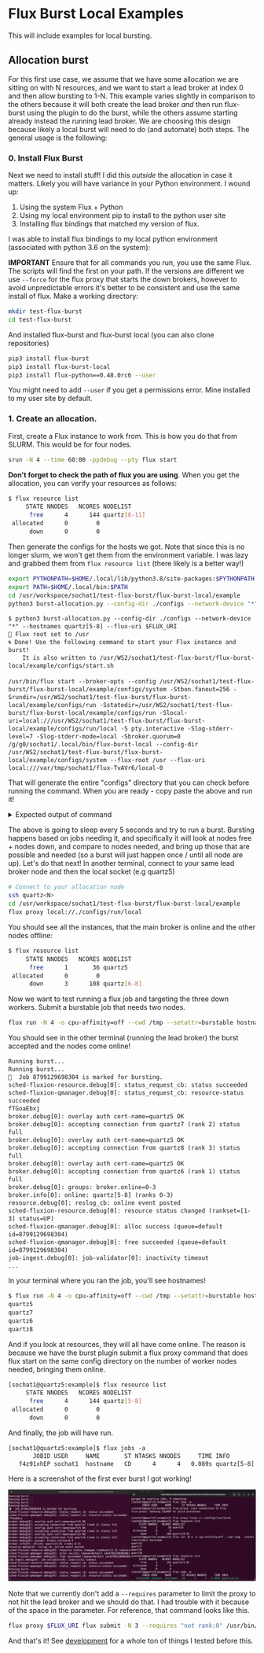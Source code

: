 # Flux Burst Local Examples

This will include examples for local bursting.

## Allocation burst

For this first use case, we assume that we have some allocation we are sitting on
with N resources, and we want to start a lead broker at index 0 and then allow bursting
to 1-N. This example varies slightly in comparison to the others because
it will both create the lead broker _and_ then run flux-burst using the plugin
to do the burst, while the others assume starting already instead the running
lead broker. We are choosing this design because likely a local burst will need
to do (and automate) both steps. The general usage is the following:

### 0. Install Flux Burst

Next we need to install stuff! I did this _outside_ the allocation in case it matters. Likely you will have variance in your Python environment.
I wound up:

1. Using the system Flux + Python
2. Using my local environment pip to install to the python user site
3. Installing flux bindings that matched my version of flux.

I was able to install flux bindings to my local python environment (associated with python 3.6 on the system):

**IMPORTANT** Ensure that for all commands you run, you use the same Flux. The scripts will find the first on your path. If the versions are different we use `--force` for the flux proxy that starts the down brokers, however to avoid unpredictable errors it's better to be consistent and use the same install of flux.
Make a working directory:

```bash
mkdir test-flux-burst
cd test-flux-burst
```

And installed flux-burst and flux-burst local (you can also clone repositories)

```bash
pip3 install flux-burst
pip3 install flux-burst-local
pip3 install flux-python==0.48.0rc6 --user
```

You might need to add `--user` if you get a permissions error. Mine installed to my user site by default.

### 1. Create an allocation.

First, create a Flux instance to work from. This is how you do that from SLURM. This would be for four nodes.

```bash
srun -N 4 --time 60:00 -ppdebug --pty flux start
```
**Don't forget to check the path of flux you are using**. When you get the allocation, you can verify your resources as follows:

```bash
$ flux resource list
     STATE NNODES   NCORES NODELIST
      free      4      144 quartz[8-11]
 allocated      0        0
      down      0        0
```

Then generate the configs for the hosts we got. Note that since this is no longer slurm, we won't get them from the environment variable.
I was lazy and grabbed them from `flux resource list` (there likely is a better way!)

```bash
export PYTHONPATH=$HOME/.local/lib/python3.8/site-packages:$PYTHONPATH
export PATH=$HOME/.local/bin:$PATH
cd /usr/workspace/sochat1/test-flux-burst/flux-burst-local/example
python3 burst-allocation.py --config-dir ./configs --network-device "*" --hostnames quartz[5-8] --flux-uri $FLUX_URI
```
```console
$ python3 burst-allocation.py --config-dir ./configs --network-device "*" --hostnames quartz[5-8] --flux-uri $FLUX_URI
🌳️ Flux root set to /usr
🌀️ Done! Use the following command to start your Flux instance and burst!
    It is also written to /usr/WS2/sochat1/test-flux-burst/flux-burst-local/example/configs/start.sh

/usr/bin/flux start --broker-opts --config /usr/WS2/sochat1/test-flux-burst/flux-burst-local/example/configs/system -Stbon.fanout=256 -Srundir=/usr/WS2/sochat1/test-flux-burst/flux-burst-local/example/configs/run -Sstatedir=/usr/WS2/sochat1/test-flux-burst/flux-burst-local/example/configs/run -Slocal-uri=local:///usr/WS2/sochat1/test-flux-burst/flux-burst-local/example/configs/run/local -S pty.interactive -Slog-stderr-level=7 -Slog-stderr-mode=local -Sbroker.quorum=0 /g/g0/sochat1/.local/bin/flux-burst-local --config-dir /usr/WS2/sochat1/test-flux-burst/flux-burst-local/example/configs/system --flux-root /usr --flux-uri local:///var/tmp/sochat1/flux-TvAVr6/local-0
```

That will generate the entire "configs" directory that you can check before running the command. When you are ready - copy paste the above and run it!

<details>

<summary>Expected output of command</summary>

```console
broker.debug[0]: insmod connector-local
broker.info[0]: start: none->join 14.5897ms
broker.info[0]: parent-none: join->init 0.025185ms
connector-local.debug[0]: allow-guest-user=true
connector-local.debug[0]: allow-root-owner=true
broker.debug[0]: insmod barrier
broker.debug[0]: insmod content-sqlite
content-sqlite.debug[0]: /usr/WS2/sochat1/test-flux-burst/flux-burst-local/example/configs/run/content.sqlite (22 objects) journal_mode=WAL synchronous=NORMAL
broker.debug[0]: content backing store: enabled content-sqlite
broker.debug[0]: insmod kvs
kvs.info[0]: restored KVS from checkpoint on 2023-07-15T02:17:45Z
broker.debug[0]: insmod kvs-watch
broker.debug[0]: insmod resource
resource.debug[0]: reslog_cb: resource-init event posted
resource.debug[0]: reslog_cb: resource-define event posted
broker.debug[0]: insmod cron
cron.info[0]: synchronizing cron tasks to event heartbeat.pulse
broker.debug[0]: insmod job-manager
job-manager.debug[0]: jobtap plugin .history registered method job-manager.history.get
job-manager.info[0]: restart: 0 jobs
job-manager.info[0]: restart: 0 running jobs
job-manager.debug[0]: restart: max_jobid=0
job-manager.debug[0]: duration-validator: updated expiration to 0.00
broker.debug[0]: insmod job-info
broker.debug[0]: insmod job-list
job-list.debug[0]: job_state_init_from_kvs: read 0 jobs
broker.debug[0]: insmod job-ingest
job-ingest.debug[0]: configuring validator with plugins=(null), args=(null) (enabled)
job-ingest.debug[0]: fluid ts=1ms
broker.debug[0]: insmod job-exec
job-exec.debug[0]: using default shell path /usr/libexec/flux/flux-shell
job-exec.debug[0]: using imp path /usr/libexec/flux/flux-imp
broker.debug[0]: insmod heartbeat
broker.info[0]: rc1.0: running /etc/flux/rc1.d/01-flux-account-priority-update
broker.info[0]: rc1.0: running /etc/flux/rc1.d/01-sched-fluxion
broker.debug[0]: insmod sched-fluxion-resource
sched-fluxion-resource.info[0]: version 0.26.0
sched-fluxion-resource.debug[0]: mod_main: resource module starting
sched-fluxion-resource.warning[0]: create_reader: allowlist unsupported
sched-fluxion-resource.debug[0]: resource graph datastore loaded with rv1exec reader
sched-fluxion-resource.info[0]: populate_resource_db: loaded resources from core's resource.acquire
sched-fluxion-resource.debug[0]: resource status changed (rankset=[all] status=DOWN)
sched-fluxion-resource.debug[0]: mod_main: resource graph database loaded
broker.debug[0]: insmod sched-fluxion-qmanager
sched-fluxion-qmanager.info[0]: version 0.26.0
sched-fluxion-qmanager.debug[0]: service_register
sched-fluxion-qmanager.debug[0]: enforced policy (queue=default): fcfs
sched-fluxion-qmanager.debug[0]: effective queue params (queue=default): default
sched-fluxion-qmanager.debug[0]: effective policy params (queue=default): default
sched-fluxion-qmanager.debug[0]: handshaking with sched-fluxion-resource completed
job-manager.debug[0]: scheduler: hello
job-manager.debug[0]: scheduler: ready unlimited
sched-fluxion-qmanager.debug[0]: handshaking with job-manager completed
broker.info[0]: rc1.0: running /etc/flux/rc1.d/02-cron
broker.info[0]: rc1.0: /etc/flux/rc1 Exited (rc=0) 2.1s
broker.info[0]: rc1-success: init->quorum 2.09608s
broker.debug[0]: groups: broker.online=0
broker.info[0]: online: quartz5 (ranks 0)
broker.info[0]: quorum-full: quorum->run 0.101144s
resource.debug[0]: reslog_cb: online event posted
sched-fluxion-resource.debug[0]: resource status changed (rankset=[0] status=UP)
flux-burst client is loaded with plugins for: local
Running burst...
```

</details>

The above is going to sleep every 5 seconds and try to run a burst. Bursting happens based on jobs needing it, and specifically
it will look at nodes free + nodes down, and compare to nodes needed, and bring up those that are possible and needed (so a burst
will just happen once / until all node are up). Let's do that next!
In another terminal, connect to your same lead broker node and then the local socket (e.g quartz5)

```bash
# Connect to your allocation node
ssh quartz<N>
cd /usr/workspace/sochat1/test-flux-burst/flux-burst-local/example
flux proxy local://./configs/run/local
```

You should see all the instances, that the main broker is online and the other nodes offline:

```bash
$ flux resource list
     STATE NNODES   NCORES NODELIST
      free      1       36 quartz5
 allocated      0        0
      down      3      108 quartz[6-8]
```

Now we want to test running a flux job and targeting the three down workers. Submit a burstable job that needs two nodes.

```bash
flux run -N 4 -o cpu-affinity=off --cwd /tmp --setattr=burstable hostname
```

You should see in the other terminal (running the lead broker) the burst accepted and the nodes come online!

```console
Running burst...
Running burst...
🧋️  Job 8799129698304 is marked for bursting.
sched-fluxion-resource.debug[0]: status_request_cb: status succeeded
sched-fluxion-qmanager.debug[0]: status_request_cb: resource-status succeeded
fTGoaEbxj
broker.debug[0]: overlay auth cert-name=quartz5 OK
broker.debug[0]: accepting connection from quartz7 (rank 2) status full
broker.debug[0]: overlay auth cert-name=quartz5 OK
broker.debug[0]: accepting connection from quartz8 (rank 3) status full
broker.debug[0]: overlay auth cert-name=quartz5 OK
broker.debug[0]: accepting connection from quartz6 (rank 1) status full
broker.debug[0]: groups: broker.online=0-3
broker.info[0]: online: quartz[5-8] (ranks 0-3)
resource.debug[0]: reslog_cb: online event posted
sched-fluxion-resource.debug[0]: resource status changed (rankset=[1-3] status=UP)
sched-fluxion-qmanager.debug[0]: alloc success (queue=default id=8799129698304)
sched-fluxion-qmanager.debug[0]: free succeeded (queue=default id=8799129698304)
job-ingest.debug[0]: job-validator[0]: inactivity timeout
...
```

In your terminal where you ran the job, you'll see hostnames!

```bash
$ flux run -N 4 -o cpu-affinity=off --cwd /tmp --setattr=burstable hostname
quartz5
quartz7
quartz6
quartz8
```

And if you look at resources, they will all have come online. The reason is because we have the burst plugin
submit a flux proxy command that does flux start on the same config directory on the number of worker nodes needed,
bringing them online.

```bash
[sochat1@quartz5:example]$ flux resource list
     STATE NNODES   NCORES NODELIST
      free      4      144 quartz[5-8]
 allocated      0        0
      down      0        0
```

And finally, the job will have run.

```
[sochat1@quartz5:example]$ flux jobs -a
       JOBID USER     NAME       ST NTASKS NNODES     TIME INFO
   f4z91xhEP sochat1  hostname   CD      4      4   0.089s quartz[5-8]
```

Here is a screenshot of the first ever burst I got working!

![img/bursting.png](img/bursting.png)

Note that we currently don't add a `--requires` parameter to limit the proxy to not hit the lead broker and we should
do that. I had trouble with it because of the space in the parameter. For reference, that command
looks like this.

```bash
flux proxy $FLUX_URI flux submit -N 3 --requires "not rank:0" /usr/bin/flux start --broker-opts --config /usr/WS2/sochat1/test-flux-burst/flux-burst-local/example/configs/system
```

And that's it! See [development](development.md) for a whole ton of things I tested before this.
